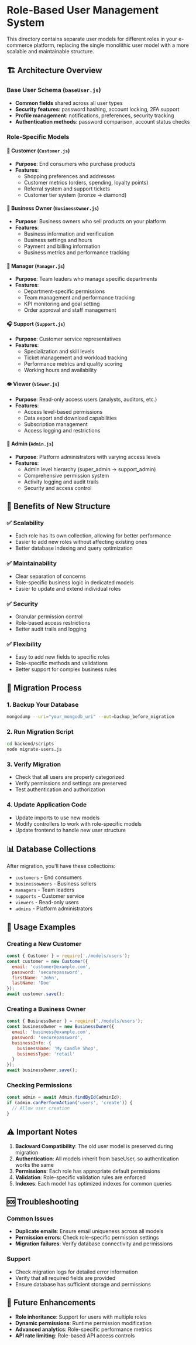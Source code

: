 # Role-Based User Management System

This directory contains separate user models for different roles in your e-commerce platform, replacing the single monolithic user model with a more scalable and maintainable structure.

## 🏗️ Architecture Overview

### Base User Schema (`baseUser.js`)
- **Common fields** shared across all user types
- **Security features**: password hashing, account locking, 2FA support
- **Profile management**: notifications, preferences, security tracking
- **Authentication methods**: password comparison, account status checks

### Role-Specific Models

#### 👥 **Customer** (`Customer.js`)
- **Purpose**: End consumers who purchase products
- **Features**:
  - Shopping preferences and addresses
  - Customer metrics (orders, spending, loyalty points)
  - Referral system and support tickets
  - Customer tier system (bronze → diamond)

#### 🏢 **Business Owner** (`BusinessOwner.js`)
- **Purpose**: Business owners who sell products on your platform
- **Features**:
  - Business information and verification
  - Business settings and hours
  - Payment and billing information
  - Business metrics and performance tracking

#### 👔 **Manager** (`Manager.js`)
- **Purpose**: Team leaders who manage specific departments
- **Features**:
  - Department-specific permissions
  - Team management and performance tracking
  - KPI monitoring and goal setting
  - Order approval and staff management

#### 🎧 **Support** (`Support.js`)
- **Purpose**: Customer service representatives
- **Features**:
  - Specialization and skill levels
  - Ticket management and workload tracking
  - Performance metrics and quality scoring
  - Working hours and availability

#### 👁️ **Viewer** (`Viewer.js`)
- **Purpose**: Read-only access users (analysts, auditors, etc.)
- **Features**:
  - Access level-based permissions
  - Data export and download capabilities
  - Subscription management
  - Access logging and restrictions

#### 🔐 **Admin** (`Admin.js`)
- **Purpose**: Platform administrators with varying access levels
- **Features**:
  - Admin level hierarchy (super_admin → support_admin)
  - Comprehensive permission system
  - Activity logging and audit trails
  - Security and access control

## 🚀 Benefits of New Structure

### ✅ **Scalability**
- Each role has its own collection, allowing for better performance
- Easier to add new roles without affecting existing ones
- Better database indexing and query optimization

### ✅ **Maintainability**
- Clear separation of concerns
- Role-specific business logic in dedicated models
- Easier to update and extend individual roles

### ✅ **Security**
- Granular permission control
- Role-based access restrictions
- Better audit trails and logging

### ✅ **Flexibility**
- Easy to add new fields to specific roles
- Role-specific methods and validations
- Better support for complex business rules

## 🔄 Migration Process

### 1. **Backup Your Database**
```bash
mongodump --uri="your_mongodb_uri" --out=backup_before_migration
```

### 2. **Run Migration Script**
```bash
cd backend/scripts
node migrate-users.js
```

### 3. **Verify Migration**
- Check that all users are properly categorized
- Verify permissions and settings are preserved
- Test authentication and authorization

### 4. **Update Application Code**
- Update imports to use new models
- Modify controllers to work with role-specific models
- Update frontend to handle new user structure

## 📊 Database Collections

After migration, you'll have these collections:
- `customers` - End consumers
- `businessowners` - Business sellers
- `managers` - Team leaders
- `supports` - Customer service
- `viewers` - Read-only users
- `admins` - Platform administrators

## 🔧 Usage Examples

### Creating a New Customer
```javascript
const { Customer } = require('./models/users');
const customer = new Customer({
  email: 'customer@example.com',
  password: 'securepassword',
  firstName: 'John',
  lastName: 'Doe'
});
await customer.save();
```

### Creating a Business Owner
```javascript
const { BusinessOwner } = require('./models/users');
const businessOwner = new BusinessOwner({
  email: 'business@example.com',
  password: 'securepassword',
  businessInfo: {
    businessName: 'My Candle Shop',
    businessType: 'retail'
  }
});
await businessOwner.save();
```

### Checking Permissions
```javascript
const admin = await Admin.findById(adminId);
if (admin.canPerformAction('users', 'create')) {
  // Allow user creation
}
```

## ⚠️ Important Notes

1. **Backward Compatibility**: The old user model is preserved during migration
2. **Authentication**: All models inherit from baseUser, so authentication works the same
3. **Permissions**: Each role has appropriate default permissions
4. **Validation**: Role-specific validation rules are enforced
5. **Indexes**: Each model has optimized indexes for common queries

## 🆘 Troubleshooting

### Common Issues
- **Duplicate emails**: Ensure email uniqueness across all models
- **Permission errors**: Check role-specific permission settings
- **Migration failures**: Verify database connectivity and permissions

### Support
- Check migration logs for detailed error information
- Verify that all required fields are provided
- Ensure database has sufficient storage and permissions

## 🔮 Future Enhancements

- **Role inheritance**: Support for users with multiple roles
- **Dynamic permissions**: Runtime permission modification
- **Advanced analytics**: Role-specific performance metrics
- **API rate limiting**: Role-based API access controls

